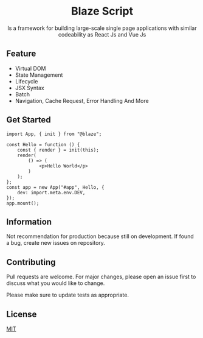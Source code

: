 <div align="center">

# Blaze Script

Is a framework for building large-scale single page applications with similar codeability as React Js and Vue Js

</div>

## Feature

-   Virtual DOM
-   State Management
-   Lifecycle
-   JSX Syntax
-   Batch
-   Navigation, Cache Request, Error Handling And More

## Get Started

```tsx
import App, { init } from "@blaze";

const Hello = function () {
    const { render } = init(this);
    render(
        () => (
            <p>Hello World</p>
        )
    );
};
const app = new App("#app", Hello, {
    dev: import.meta.env.DEV,
});
app.mount();
```

## Information

Not recommendation for production because still on development. If found a bug, create new issues on repository.

## Contributing

Pull requests are welcome. For major changes, please open an issue first to discuss what you would like to change.

Please make sure to update tests as appropriate.

## License

[MIT](https://choosealicense.com/licenses/mit/)